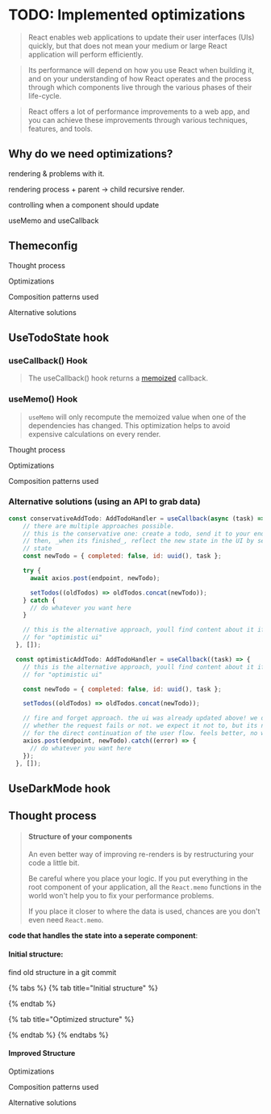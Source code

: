 # TODO: Implemented optimizations

> React enables web applications to update their user interfaces \(UIs\) quickly, but that does not mean your medium or large React application will perform efficiently.

> Its performance will depend on how you use React when building it, and on your understanding of how React operates and the process through which components live through the various phases of their life-cycle.

> React offers a lot of performance improvements to a web app, and you can achieve these improvements through various techniques, features, and tools.

## Why do we need optimizations?

rendering & problems with it.

rendering process + parent -&gt; child  recursive render.

controlling when a component should update

useMemo and useCallback



## Themeconfig

Thought process

Optimizations

Composition patterns used

Alternative solutions

## UseTodoState hook

### useCallback\(\) Hook

> The useCallback\(\) hook returns a [memoized](https://en.wikipedia.org/wiki/Memoization) callback.

### useMemo\(\) Hook

> `useMemo` will only recompute the memoized value when one of the dependencies has changed. This optimization helps to avoid expensive calculations on every render.

Thought process

Optimizations

Composition patterns used

### Alternative solutions \(using an API to grab data\)

```javascript
const conservativeAddTodo: AddTodoHandler = useCallback(async (task) => {
    // there are multiple approaches possible.
    // this is the conservative one: create a todo, send it to your endpoint
    // then, _when its finished_, reflect the new state in the UI by setting
    // state
    const newTodo = { completed: false, id: uuid(), task };

    try {
      await axios.post(endpoint, newTodo);

      setTodos((oldTodos) => oldTodos.concat(newTodo));
    } catch {
      // do whatever you want here
    }

    // this is the alternative approach, youll find content about it if you search
    // for "optimistic ui"
  }, []);

  const optimisticAddTodo: AddTodoHandler = useCallback((task) => {
    // this is the alternative approach, youll find content about it if you search
    // for "optimistic ui"

    const newTodo = { completed: false, id: uuid(), task };

    setTodos((oldTodos) => oldTodos.concat(newTodo));

    // fire and forget approach. the ui was already updated above! we don't care
    // whether the request fails or not. we expect it not to, but its not relevant
    // for the direct continuation of the user flow. feels better, no waiting time!
    axios.post(endpoint, newTodo).catch((error) => {
      // do whatever you want here
    });
  }, []);
```

## UseDarkMode hook

## Thought process

> #### Structure of your components <a id="structure-of-your-components"></a>
>
> An even better way of improving re-renders is by restructuring your code a little bit.
>
> Be careful where you place your logic. If you put everything in the root component of your application, all the `React.memo` functions in the world won't help you to fix your performance problems.
>
> If you place it closer to where the data is used, chances are you don't even need `React.memo`.

**code that handles the state into a seperate component**:



#### Initial structure:

find old structure in a git commit

{% tabs %}
{% tab title="Initial structure" %}

{% endtab %}

{% tab title="Optimized structure" %}

{% endtab %}
{% endtabs %}



#### Improved Structure

Optimizations

Composition patterns used

Alternative solutions



